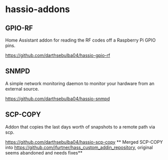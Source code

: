 # hassio-addons

## GPIO-RF

Home Assistant addon for reading the RF codes off a Raspberry Pi GPIO pins.

https://github.com/darthsebulba04/hassio-gpio-rf

## SNMPD

A simple network monitoring daemon to monitor your hardware from an external source.

https://github.com/darthsebulba04/hassio-snmpd

## SCP-COPY

Addon that copies the last days worth of snapshots to a remote path via scp.

https://github.com/darthsebulba04/hassio-scp-copy
** Merged SCP-COPY into https://github.com/jfurtner/hass_custom_addin_repository,
original seems abandoned and needs fixes**
